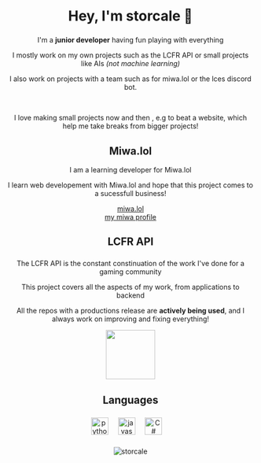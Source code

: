 <h1 align="center">Hey, I'm storcale 👋</h1>

###

<p align="center">I'm a <strong>junior developer</strong> having fun playing with everything </p>
<p align="center">I mostly work on my own projects such as the LCFR API or small projects like AIs <em>(not machine learning)</em></p>
<p align="center">I also work on projects with a team such as for miwa.lol or the lces discord bot.</p>
<br>
<p align="center">I love making small projects now and then , e.g to beat a website, which help me take breaks from bigger projects!</p>

###

<h2 align="center">Miwa.lol</h2>
<p align="center">I am a learning developer for Miwa.lol</p>
<p align="center">I learn web developement with Miwa.lol and hope that this project comes to a sucessfull business!</p>
<div align="center">
 <a href="https://miwa.lol">miwa.lol</a>
 <br>
 <a href="https://miwa.lol">my miwa profile</a>
</div>

###

###

<h2 align="center">LCFR API</h2>

###

<p align="center">The LCFR API is the constant constinuation of the work I've done for a gaming community</p>
<p align="center">This project covers all the aspects of my work, from applications to backend</p>
<p align="center">All the repos with a productions release are <strong>actively being used</strong>, and I always work on improving and fixing everything!</p>
<div align="center">
 <a href="https://github.com/storcale/LCFR-API">
  <img height=100 src="https://github-readme-stats.vercel.app/api/pin/?username=storcale&show_owner=true&repo=LCFR-API&theme=dark">
 </a>
</div>


###

<h2 align="center">Languages</h3>

###

<div align="center">
  <img src="https://cdn.jsdelivr.net/gh/devicons/devicon/icons/python/python-original.svg" height="35" alt="python logo"  />
  <img width="12" />
  <img src="https://cdn.jsdelivr.net/gh/devicons/devicon/icons/javascript/javascript-original.svg" height="35" alt="javascript logo"  />
  <img width="12" />
  <img src="https://cdn.jsdelivr.net/gh/devicons/devicon@latest/icons/csharp/csharp-original.svg" height="35" alt="C# logo" />
  <img width="12" />
</div>

###

<p align="center"><img align="center" src="https://github-readme-stats.vercel.app/api/top-langs?username=storcale&show_icons=true&theme=dark&locale=en&layout=compact" alt="storcale" /></p>



